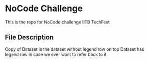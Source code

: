 # NoCode Challenge
This is the repo for NoCode challenge IITB TechFest

## File Description
Copy of Dataset is the dataset without legend row on top
Dataset has legend row in case we ever want to refer back to it
